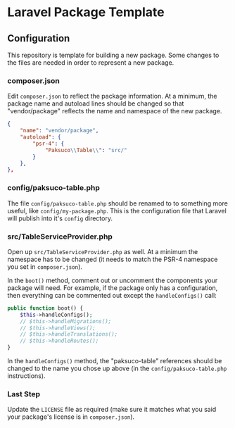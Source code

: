 # Laravel Package Template

## Configuration

This repository is template for building a new package. Some changes to the files are needed in order to represent a new package.


### composer.json

Edit `composer.json` to reflect the package information. At a minimum, the package name and autoload lines should be changed so that "vendor/package" reflects the name and namespace of the new package.

```json
{
    "name": "vendor/package",
    "autoload": {
        "psr-4": {
            "Paksuco\\Table\\": "src/"
        }
    },
},
```


### config/paksuco-table.php

The file `config/paksuco-table.php`  should be renamed to to something more useful, like `config/my-package.php`. This is the configuration file that Laravel will publish into it's `config` directory.


### src/TableServiceProvider.php

Open up `src/TableServiceProvider.php` as well.  At a minimum the namespace has to be changed (it needs to match the PSR-4 namespace you set in `composer.json`).

In the `boot()` method, comment out or uncomment the components your package will need.  For example, if the package only has a configuration, then everything can be commented out except the `handleConfigs()` call:

```php
public function boot() {
    $this->handleConfigs();
    // $this->handleMigrations();
    // $this->handleViews();
    // $this->handleTranslations();
    // $this->handleRoutes();
}
```

In the `handleConfigs()` method, the "paksuco-table" references should be changed to the name you chose up above (in the `config/paksuco-table.php` instructions).


### Last Step

Update the `LICENSE` file as required (make sure it matches what you said your package's license is in `composer.json`).
